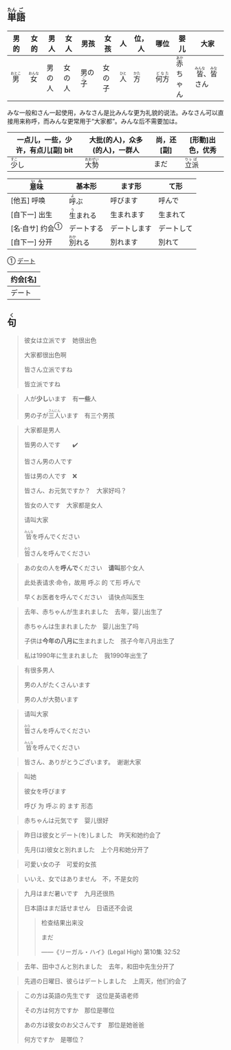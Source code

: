 ## <ruby>単<rt>たん</rt>語<rt>ご</rt></ruby>

| 男的                         | 女的                         | 男人  | 女人  | 男孩                         | 女孩  | 人                         | 位，人                       | 哪位                          | 婴儿                           | 大家                                                     |
| -------------------------- | -------------------------- | --- | --- | -------------------------- | --- | ------------------------- | ------------------------- | --------------------------- | ---------------------------- | ------------------------------------------------------ |
| <ruby>男<rt>おとこ</rt></ruby> | <ruby>女<rt>おんな</rt></ruby> | 男の人 | 女の人 | 男の<ruby>子<rt>こ</rt></ruby> | 女の子 | <ruby>人<rt>ひと</rt></ruby> | <ruby>方<rt>かた</rt></ruby> | <ruby>何方<rt>どなた</rt></ruby> | <ruby>赤<rt>あか</rt></ruby>ちゃん | <ruby>皆<rt>みんな</rt></ruby>、<ruby>皆<rt>みな</rt></ruby>さん |

みな一般和さん一起使用，みなさん是比みんな更为礼貌的说法。みなさん可以直接用来称呼，而みんな更常用于“大家都”。みんな后不需要加は。

| 一点儿，一些，少许，有点儿[副] bit | 大批(的人)，众多(的人)，一群人              | 尚，还[副] | [形動]出色，优秀                          |
| ---------------------------------- | ------------------------------------------- | ---------- | ----------------------------------------- |
| <ruby>少<rt>すこ</rt>し</ruby>     | <ruby>大<rt>おお</rt>勢<rt>ぜい</rt></ruby> | まだ       | <ruby>立<rt>りっ</rt>派<rt>ぱ</rt></ruby> |

| <ruby>意<rt>い</rt>味<rt>み</rt></ruby> | 基本形                           | ます形       | て形       |
| --------------------------------------- | -------------------------------- | ------------ | ---------- |
| [他五] 呼唤                             | <ruby>呼<rt>よ</rt>ぶ</ruby>     | 呼びます     | 呼んで     |
| [自下一] 出生                           | <ruby>生<rt>う</rt>まれる</ruby> | 生まれます   | 生まれて   |
| [名·自サ] <a>约会</a><sup>①</sup>       | デートする                       | デートします | デートして |
| [自下一] 分开                           | <ruby>別<rt>わか</rt>れる</ruby> | 別れます     | 別れて     |

① [デート](https://www.weblio.jp/content/%E3%83%87%E3%83%BC%E3%83%88%E3%81%97%E3%81%99%E3%82%8B)

| 约会[名] |
| -------- |
| デート   |



## <ruby>句<rt>く</rt></ruby>

> 彼女は立派です　她很出色
>
> 大家都很出色啊
>
> 皆さん立派ですね
>
> 皆立派ですね

> 人が**少し**います　有**一些**人
> 
> 男の子が<ruby>三<rt>さん</rt>人<rt>にん</rt></ruby>います　有三个男孩
> 

> 大家都是男人
>
> 皆男の人です　　✔️
>
> 皆さん男の人です
>
> 皆は男の人です　❌
>
> 皆さん、お元気ですか？　大家好吗？
>
> 皆女の人です　大家都是女人
>
> 请叫大家
>
> <ruby>皆<rt>みんな</rt></ruby>を呼んでください
>
> <ruby>皆<rt>みな</rt>さん</ruby>を呼んでください

> あの女の人を**呼んで**ください　**请叫**那个女人
>
> 此处表请求·命令，故用 呼ぶ 的 て形 呼んで
>
> 早くお医者を呼んでください　请快点叫医生
>

> 去年、赤ちゃんが生まれました　去年，婴儿出生了
>
> 赤ちゃんは生まれましたか　婴儿出生了吗
>
> 子供は**今年の八月に**生まれました　孩子今年八月出生了
>
> 私は1990年に生まれました　我1990年出生了
>

> 有很多男人
> 
> 男の人がたくさんいます
> 
> 男の人が大勢います

> 请叫大家
> 
> <ruby>皆<rt>みな</rt></ruby>さんを呼んでください
> 
> <ruby>皆<rt>みんな</rt></ruby>を呼んでください

> 皆さん、ありがとうございます。　谢谢大家
> 

> 叫她
> 
> 彼女を呼びます
> 
> 呼び 为 呼ぶ 的 ます 形态

> 赤ちゃんは元気です　婴儿很好
> 

> 昨日は彼女とデート(を)しました　昨天和她约会了
>
> 先月(は)彼女と別れました　上个月和她分开了
>

> 可愛い女の子　可爱的女孩
> 

> いいえ、女ではありません　不，不是女的
> 

> 九月はまだ暑いです　九月还很热
>
> 日本語はまだ話せません　日语还不会说
>
> > 检查结果出来没
>>
> > まだ
>>
> > ——《リーガル・ハイ》(Legal High) 第10集 32:52

> 去年、田中さんと別れました　去年，和田中先生分开了
> 

> 先週の日曜日、彼らはデートしました　上周天，他们约会了
> 

> この方は英語の先生です　这位是英语老师
>
> その方は何方ですか　那位是哪位
>
> あの方は彼女のお父さんです　那位是她爸爸
>
> 何方ですか　是哪位？
>
